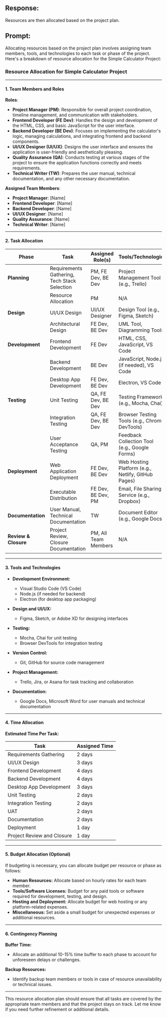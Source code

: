 ## Response:
Resources are then allocated based on the project plan.

## Prompt:
Allocating resources based on the project plan involves assigning team members, tools, and technologies to each task or phase of the project. Here's a breakdown of resource allocation for the Simple Calculator Project:

### **Resource Allocation for Simple Calculator Project**

---

#### **1\. Team Members and Roles**

**Roles**:

* **Project Manager (PM)**: Responsible for overall project coordination, timeline management, and communication with stakeholders.
* **Frontend Developer (FE Dev)**: Handles the design and development of the HTML, CSS, and basic JavaScript for the user interface.
* **Backend Developer (BE Dev)**: Focuses on implementing the calculator's logic, managing calculations, and integrating frontend and backend components.
* **UI/UX Designer (UI/UX)**: Designs the user interface and ensures the application is user-friendly and aesthetically pleasing.
* **Quality Assurance (QA)**: Conducts testing at various stages of the project to ensure the application functions correctly and meets requirements.
* **Technical Writer (TW)**: Prepares the user manual, technical documentation, and any other necessary documentation.

**Assigned Team Members**:

* **Project Manager**: \[Name\]
* **Frontend Developer**: \[Name\]
* **Backend Developer**: \[Name\]
* **UI/UX Designer**: \[Name\]
* **Quality Assurance**: \[Name\]
* **Technical Writer**: \[Name\]

---

#### **2\. Task Allocation**

|**Phase**|**Task**|**Assigned Role(s)**|**Tools/Technologies**|
|---|---|---|---|
|**Planning**|Requirements Gathering, Tech Stack Selection|PM, FE Dev, BE Dev|Project Management Tool (e.g., Trello)|
||Resource Allocation|PM|N/A|
|**Design**|UI/UX Design|UI/UX Designer|Design Tool (e.g., Figma, Sketch)|
||Architectural Design|FE Dev, BE Dev|UML Tool, Diagramming Tools|
|**Development**|Frontend Development|FE Dev|HTML, CSS, JavaScript, VS Code|
||Backend Development|BE Dev|JavaScript, Node.js (if needed), VS Code|
||Desktop App Development|FE Dev, BE Dev|Electron, VS Code|
|**Testing**|Unit Testing|QA, FE Dev, BE Dev|Testing Framework (e.g., Mocha, Chai)|
||Integration Testing|QA, FE Dev, BE Dev|Browser Testing Tools (e.g., Chrome DevTools)|
||User Acceptance Testing|QA, PM|Feedback Collection Tool (e.g., Google Forms)|
|**Deployment**|Web Application Deployment|FE Dev, BE Dev|Web Hosting Platform (e.g., Netlify, GitHub Pages)|
||Executable Distribution|FE Dev, BE Dev, PM|Email, File Sharing Service (e.g., Dropbox)|
|**Documentation**|User Manual, Technical Documentation|TW|Document Editor (e.g., Google Docs)|
|**Review & Closure**|Project Review, Closure Documentation|PM, All Team Members|N/A|

---

#### **3\. Tools and Technologies**

* **Development Environment:**

  * Visual Studio Code (VS Code)
  * Node.js (if needed for backend)
  * Electron (for desktop app packaging)
* **Design and UI/UX:**

  * Figma, Sketch, or Adobe XD for designing interfaces
* **Testing:**

  * Mocha, Chai for unit testing
  * Browser DevTools for integration testing
* **Version Control:**

  * Git, GitHub for source code management
* **Project Management:**

  * Trello, Jira, or Asana for task tracking and collaboration
* **Documentation:**

  * Google Docs, Microsoft Word for user manuals and technical documentation

---

#### **4\. Time Allocation**

**Estimated Time Per Task:**

|**Task**|**Assigned Time**|
|---|---|
|Requirements Gathering|2 days|
|UI/UX Design|3 days|
|Frontend Development|4 days|
|Backend Development|4 days|
|Desktop App Development|3 days|
|Unit Testing|2 days|
|Integration Testing|2 days|
|UAT|2 days|
|Documentation|2 days|
|Deployment|1 day|
|Project Review and Closure|1 day|

---

#### **5\. Budget Allocation (Optional)**

If budgeting is necessary, you can allocate budget per resource or phase as follows:

* **Human Resources:** Allocate based on hourly rates for each team member.
* **Tools/Software Licenses:** Budget for any paid tools or software required for development, testing, and design.
* **Hosting and Deployment:** Allocate budget for web hosting or any platform-related expenses.
* **Miscellaneous:** Set aside a small budget for unexpected expenses or additional resources.

---

#### **6\. Contingency Planning**

**Buffer Time:**

* Allocate an additional 10-15% time buffer to each phase to account for unforeseen delays or challenges.

**Backup Resources:**

* Identify backup team members or tools in case of resource unavailability or technical issues.

---

This resource allocation plan should ensure that all tasks are covered by the appropriate team members and that the project stays on track. Let me know if you need further refinement or additional details.
